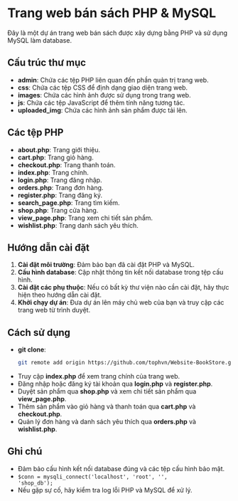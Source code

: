 # Trang web bán sách PHP & MySQL

Đây là một dự án trang web bán sách được xây dựng bằng PHP và sử dụng MySQL làm database.

## Cấu trúc thư mục

- **admin**: Chứa các tệp PHP liên quan đến phần quản trị trang web.
- **css**: Chứa các tệp CSS để định dạng giao diện trang web.
- **images**: Chứa các hình ảnh được sử dụng trong trang web.
- **js**: Chứa các tệp JavaScript để thêm tính năng tương tác.
- **uploaded_img**: Chứa các hình ảnh sản phẩm được tải lên.

## Các tệp PHP

- **about.php**: Trang giới thiệu.
- **cart.php**: Trang giỏ hàng.
- **checkout.php**: Trang thanh toán.
- **index.php**: Trang chính.
- **login.php**: Trang đăng nhập.
- **orders.php**: Trang đơn hàng.
- **register.php**: Trang đăng ký.
- **search_page.php**: Trang tìm kiếm.
- **shop.php**: Trang cửa hàng.
- **view_page.php**: Trang xem chi tiết sản phẩm.
- **wishlist.php**: Trang danh sách yêu thích.

## Hướng dẫn cài đặt

1. **Cài đặt môi trường**: Đảm bảo bạn đã cài đặt PHP và MySQL.
2. **Cấu hình database**: Cập nhật thông tin kết nối database trong tệp cấu hình.
3. **Cài đặt các phụ thuộc**: Nếu có bất kỳ thư viện nào cần cài đặt, hãy thực hiện theo hướng dẫn cài đặt.
4. **Khởi chạy dự án**: Đưa dự án lên máy chủ web của bạn và truy cập các trang web từ trình duyệt.

## Cách sử dụng

- **git clone**: 
  ```bash
  git remote add origin https://github.com/tophvn/Website-BookStore.git
- Truy cập **index.php** để xem trang chính của trang web.
- Đăng nhập hoặc đăng ký tài khoản qua **login.php** và **register.php**.
- Duyệt sản phẩm qua **shop.php** và xem chi tiết sản phẩm qua **view_page.php**.
- Thêm sản phẩm vào giỏ hàng và thanh toán qua **cart.php** và **checkout.php**.
- Quản lý đơn hàng và danh sách yêu thích qua **orders.php** và **wishlist.php**.

## Ghi chú

- Đảm bảo cấu hình kết nối database đúng và các tệp cấu hình bảo mật.
- <code>$conn = mysqli_connect('localhost', 'root', '', 'shop_db');</code>
- Nếu gặp sự cố, hãy kiểm tra log lỗi PHP và MySQL để xử lý.




